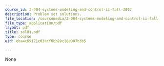 ```yaml
---
course_id: 2-004-systems-modeling-and-control-ii-fall-2007
description: Problem set solutions.
file_location: /coursemedia/2-004-systems-modeling-and-control-ii-fall-2007/eba4c69171c03acf6bb28c108907b3b5_sol01.pdf
file_type: application/pdf
layout: pdf
title: sol01.pdf
type: course
uid: eba4c69171c03acf6bb28c108907b3b5

---
```

None